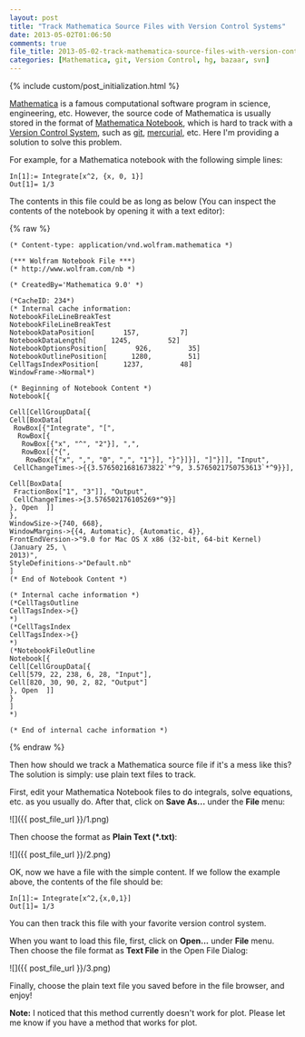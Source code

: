```yaml
---
layout: post
title: "Track Mathematica Source Files with Version Control Systems"
date: 2013-05-02T01:06:50
comments: true
file_title: 2013-05-02-track-mathematica-source-files-with-version-control-systems
categories: [Mathematica, git, Version Control, hg, bazaar, svn]
---
```


{% include custom/post_initialization.html %}

[Mathematica][] is a famous computational software program in science,
engineering, etc. However, the source code of Mathematica is usually stored in
the format of [Mathematica Notebook][], which is hard to track with a
[Version Control System][], such as [git][], [mercurial][], etc. Here I'm
providing a solution to solve this problem.

<!-- more -->

For example, for a Mathematica notebook with the following simple lines:

    In[1]:= Integrate[x^2, {x, 0, 1}]
    Out[1]= 1/3

The contents in this file could be as long as below (You can inspect the
contents of the notebook by opening it with a text editor):

{% raw %}

    (* Content-type: application/vnd.wolfram.mathematica *)

    (*** Wolfram Notebook File ***)
    (* http://www.wolfram.com/nb *)

    (* CreatedBy='Mathematica 9.0' *)

    (*CacheID: 234*)
    (* Internal cache information:
    NotebookFileLineBreakTest
    NotebookFileLineBreakTest
    NotebookDataPosition[       157,          7]
    NotebookDataLength[      1245,         52]
    NotebookOptionsPosition[       926,         35]
    NotebookOutlinePosition[      1280,         51]
    CellTagsIndexPosition[      1237,         48]
    WindowFrame->Normal*)

    (* Beginning of Notebook Content *)
    Notebook[{

    Cell[CellGroupData[{
    Cell[BoxData[
     RowBox[{"Integrate", "[", 
      RowBox[{
       RowBox[{"x", "^", "2"}], ",", 
       RowBox[{"{", 
        RowBox[{"x", ",", "0", ",", "1"}], "}"}]}], "]"}]], "Input",
     CellChangeTimes->{{3.5765021681673822`*^9, 3.5765021750753613`*^9}}],

    Cell[BoxData[
     FractionBox["1", "3"]], "Output",
     CellChangeTimes->{3.576502176105269*^9}]
    }, Open  ]]
    },
    WindowSize->{740, 668},
    WindowMargins->{{4, Automatic}, {Automatic, 4}},
    FrontEndVersion->"9.0 for Mac OS X x86 (32-bit, 64-bit Kernel) (January 25, \
    2013)",
    StyleDefinitions->"Default.nb"
    ]
    (* End of Notebook Content *)

    (* Internal cache information *)
    (*CellTagsOutline
    CellTagsIndex->{}
    *)
    (*CellTagsIndex
    CellTagsIndex->{}
    *)
    (*NotebookFileOutline
    Notebook[{
    Cell[CellGroupData[{
    Cell[579, 22, 238, 6, 28, "Input"],
    Cell[820, 30, 90, 2, 82, "Output"]
    }, Open  ]]
    }
    ]
    *)

    (* End of internal cache information *)

{% endraw %}

Then how should we track a Mathematica source file if it's a mess like this? The
solution is simply: use plain text files to track.

First, edit your Mathematica Notebook files to do integrals, solve equations,
etc. as you usually do. After that, click on **Save As...** under the **File**
menu:

![]({{ post_file_url }}/1.png)

Then choose the format as **Plain Text (*.txt)**:

![]({{ post_file_url }}/2.png)


OK, now we have a file with the simple content. If we follow the example above,
the contents of the file should be:

    In[1]:= Integrate[x^2,{x,0,1}]
    Out[1]= 1/3

You can then track this file with your favorite version control system.

When you want to load this file, first, click on **Open...** under **File**
menu. Then choose the file format as **Text File** in the Open File Dialog:

![]({{ post_file_url }}/3.png)

Finally, choose the plain text file you saved before in the file browser, and
enjoy!

**Note:** I noticed that this method currently doesn't work for plot. Please let me know if you have a method that works
for plot.

[Mathematica]: http://www.wolfram.com/mathematica/
[Mathematica Notebook]: http://www.wolfram.com/technology/nb/
[Version Control System]: http://en.wikipedia.org/wiki/Revision_control
[git]: http://git-scm.com/
[mercurial]: http://mercurial.selenic.com/
